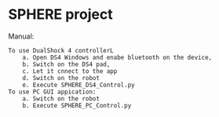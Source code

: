 # SPHERE project

Manual:

	To use DualShock 4 controllerL
		a. Open DS4 Windows and enabe bluetooth on the device, 
		b. Switch on the DS4 pad,
		c. Let it cnnect to the app
		d. Switch on the robot
		e. Execute SPHERE_DS4_Control.py
	To use PC GUI appication: 
		a. Switch on the robot
		b. Execute SPHERE_PC_Control.py
